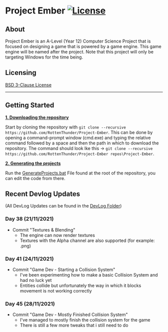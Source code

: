 # Project Ember [![License](https://img.shields.io/github/license/RottenThunder/Project-Ember.svg)](https://github.com/RottenThunder/Project-Ember/blob/master/LICENSE)

## About
Project Ember is an A-Level (Year 12) Computer Science Project that is focused on designing a game that is powered by a game engine. This game engine will be named after the project. Note that this project will only be targeting Windows for the time being.

## Licensing
[BSD 3-Clause License](https://github.com/RottenThunder/Project-Ember/blob/master/LICENSE)

***

## Getting Started
<ins>**1. Downloading the repository**</ins>

Start by cloning the repository with `git clone --recursive https://github.com/RottenThunder/Project-Ember`. This can be done by opening a command-prompt window (cmd.exe) and typing the relative command followed by a space and then the path in which to download the repository. The command should look lke this -> `git clone --recursive https://github.com/RottenThunder/Project-Ember repos\Project-Ember`.

<ins>**2. Generating the projects**</ins>

Run the [GenerateProjects.bat](https://github.com/RottenThunder/Project-Ember/blob/master/GenerateProjects.bat) File found at the root of the repository, you can edit the code from there.

## Recent Devlog Updates
(All DevLog Updates can be found in the [DevLog Folder](https://github.com/RottenThunder/Project-Ember/tree/master/DevLog))

### Day 38 (21/11/2021)
- Commit "Textures & Blending"
    - The engine can now render textures
    - Textures with the Alpha channel are also supported (for example: .png)

### Day 41 (24/11/2021)
- Commit "Game Dev - Starting a Collision System"
    - I've been experimenting how to make a basic Collision System and had no luck yet
    - Entities collide but unfortunately the way in which it blocks movement is not working correctly

### Day 45 (28/11/2021)
- Commit "Game Dev - Mostly Finished Collision System"
    - I've managed to mostly finish the collision system for the game
    - There is still a few more tweaks that i still need to do